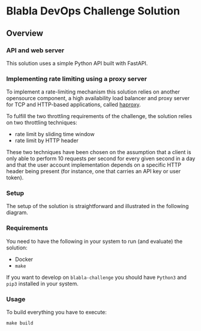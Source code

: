# Blabla DevOps Challenge Solution

## Overview

### API and web server

This solution uses a simple Python API built with FastAPI.

### Implementing rate limiting using a proxy server

To implement a rate-limiting mechanism this solution relies on another opensource component, a high availability load balancer and proxy server for TCP and HTTP-based applications, called [haproxy](http://www.haproxy.org/).

To fulfill the two throttling requirements of the challenge, the solution relies on two throttling techniques:

- rate limit by sliding time window
- rate limit by HTTP header

These two techniques have been chosen on the assumption that a client is only able to perform 10 requests per second for every given second in a day and that the user account implementation depends on a specific HTTP header being present (for instance, one that carries an API key or user token).

### Setup

The setup of the solution is straightforward and illustrated in the following diagram.


### Requirements

You need to have the following in your system to run (and evaluate) the solution:

- Docker
- `make`

If you want to develop on `blabla-challenge` you should have `Python3` and `pip3` installed in your system.

### Usage

To build everything you have to execute:

`make build`
